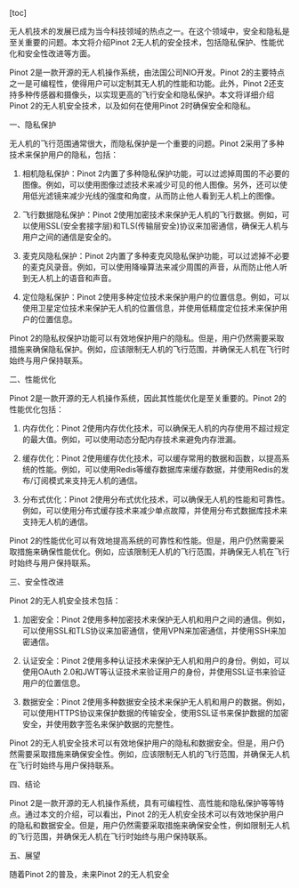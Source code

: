 
[toc]                    
                
                
无人机技术的发展已成为当今科技领域的热点之一。在这个领域中，安全和隐私是至关重要的问题。本文将介绍Pinot 2无人机的安全技术，包括隐私保护、性能优化和安全性改进等方面。

Pinot 2是一款开源的无人机操作系统，由法国公司NIO开发。Pinot 2的主要特点之一是可编程性，使得用户可以定制其无人机的性能和功能。此外，Pinot 2还支持多种传感器和摄像头，以实现更高的飞行安全和隐私保护。本文将详细介绍Pinot 2的无人机安全技术，以及如何在使用Pinot 2时确保安全和隐私。

一、隐私保护

无人机的飞行范围通常很大，而隐私保护是一个重要的问题。Pinot 2采用了多种技术来保护用户的隐私，包括：

1. 相机隐私保护：Pinot 2内置了多种隐私保护功能，可以过滤掉周围的不必要的图像。例如，可以使用图像过滤技术来减少可见的他人图像。另外，还可以使用低光滤镜来减少光线的强度和角度，从而防止他人看到无人机上的图像。

2. 飞行数据隐私保护：Pinot 2使用加密技术来保护无人机的飞行数据。例如，可以使用SSL(安全套接字层)和TLS(传输层安全)协议来加密通信，确保无人机与用户之间的通信是安全的。

3. 麦克风隐私保护：Pinot 2内置了多种麦克风隐私保护功能，可以过滤掉不必要的麦克风录音。例如，可以使用降噪算法来减少周围的声音，从而防止他人听到无人机上的语音和声音。

4. 定位隐私保护：Pinot 2使用多种定位技术来保护用户的位置信息。例如，可以使用卫星定位技术来保护无人机的位置信息，并使用低精度定位技术来保护用户的位置信息。

Pinot 2的隐私权保护功能可以有效地保护用户的隐私。但是，用户仍然需要采取措施来确保隐私保护。例如，应该限制无人机的飞行范围，并确保无人机在飞行时始终与用户保持联系。

二、性能优化

Pinot 2是一款开源的无人机操作系统，因此其性能优化是至关重要的。Pinot 2的性能优化包括：

1. 内存优化：Pinot 2使用内存优化技术，可以确保无人机的内存使用不超过规定的最大值。例如，可以使用动态分配内存技术来避免内存泄漏。

2. 缓存优化：Pinot 2使用缓存优化技术，可以缓存常用的数据和函数，以提高系统的性能。例如，可以使用Redis等缓存数据库来缓存数据，并使用Redis的发布/订阅模式来支持无人机的通信。

3. 分布式优化：Pinot 2使用分布式优化技术，可以确保无人机的性能和可靠性。例如，可以使用分布式缓存技术来减少单点故障，并使用分布式数据库技术来支持无人机的通信。

Pinot 2的性能优化可以有效地提高系统的可靠性和性能。但是，用户仍然需要采取措施来确保性能优化。例如，应该限制无人机的飞行范围，并确保无人机在飞行时始终与用户保持联系。

三、安全性改进

Pinot 2的无人机安全技术包括：

1. 加密安全：Pinot 2使用多种加密技术来保护无人机和用户之间的通信。例如，可以使用SSL和TLS协议来加密通信，使用VPN来加密通信，并使用SSH来加密通信。

2. 认证安全：Pinot 2使用多种认证技术来保护无人机和用户的身份。例如，可以使用OAuth 2.0和JWT等认证技术来验证用户的身份，并使用SSL证书来验证用户的位置信息。

3. 数据安全：Pinot 2使用多种数据安全技术来保护无人机和用户的数据。例如，可以使用HTTPS协议来保护数据的传输安全，使用SSL证书来保护数据的加密安全，并使用数字签名来保护数据的完整性。

Pinot 2的无人机安全技术可以有效地保护用户的隐私和数据安全。但是，用户仍然需要采取措施来确保安全性。例如，应该限制无人机的飞行范围，并确保无人机在飞行时始终与用户保持联系。

四、结论

Pinot 2是一款开源的无人机操作系统，具有可编程性、高性能和隐私保护等等特点。通过本文的介绍，可以看出，Pinot 2的无人机安全技术可以有效地保护用户的隐私和数据安全。但是，用户仍然需要采取措施来确保安全性，例如限制无人机的飞行范围，并确保无人机在飞行时始终与用户保持联系。

五、展望

随着Pinot 2的普及，未来Pinot 2的无人机安全

